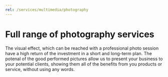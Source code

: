 ```yaml
---
rel: /services/multimedia/photography
---
```

# Full range of **photography services**
The visual effect, which can be reached with a professional photo session have a high return of the investment in a short and long-term plan. The potenal of the good performed pictures allow us to present your business to your potential clients, showing them all of the benefits from you products or service, without using any words.